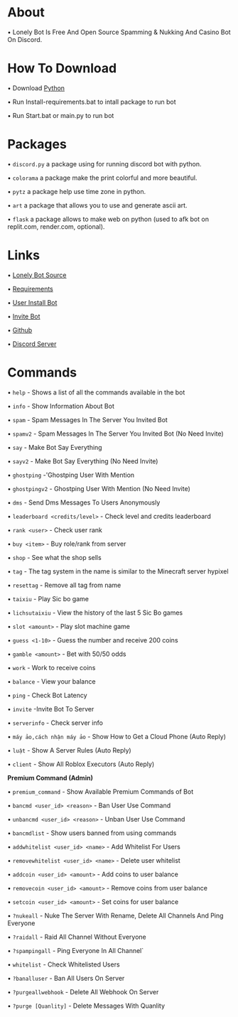 # About

• Lonely Bot Is Free And Open Source Spamming & Nukking And Casino Bot On Discord.

# How To Download

• Download [Python](https://python.org)

• Run Install-requirements.bat to intall package to run bot

• Run Start.bat or main.py to run bot

# Packages

• `discord.py` a package using for running discord bot with python.

• `colorama` a package make the print colorful and more beautiful.

• `pytz` a package help use time zone in python.

• `art` a package that allows you to use and generate ascii art.

• `flask` a package allows to make web on python (used to afk bot on replit.com, render.com, optional).

# Links

• [Lonely Bot Source](https://github.com/LongHip12/LonelyBot/blob/main/main.py)

• [Requirements](https://github.com/LongHip12/LonelyBot/blob/main/requirements.txt)

• [User Install Bot](https://discord.com/oauth2/authorize?client_id=1410958593041104957)

• [Invite Bot](https://discord.com/oauth2/authorize?client_id=1410958593041104957&permissions=8&integration_type=0&scope=bot+applications.commands)

• [Github](https://github.com/LongHip12/LonelyBot)

• [Discord Server](https://discord.gg/2anc7nHw6b)

# Commands
• `help` - Shows a list of all the commands available in the bot

• `info` - Show Information About Bot

• `spam` - Spam Messages In The Server You Invited Bot

• `spamv2` - Spam Messages In The Server You Invited Bot (No Need Invite)

• `say` - Make Bot Say Everything

• `sayv2` - Make Bot Say Everything (No Need Invite)

• `ghostping` -'Ghostping User With Mention

• `ghostpingv2` - Ghostping User With Mention (No Need Invite)

• `dms` - Send Dms Messages To Users Anonymously

• `leaderboard <credits/level>` - Check level and credits leaderboard

• `rank <user>` - Check user rank

• `buy <item>` - Buy role/rank from server

• `shop` - See what the shop sells

• `tag` - The tag system in the name is similar to the Minecraft server hypixel

• `resettag` - Remove all tag from name

• `taixiu` - Play Sic bo game

• `lichsutaixiu` - View the history of the last 5 Sic Bo games

• `slot <amount>` - Play slot machine game

• `guess <1-10>` - Guess the number and receive 200 coins

• `gamble <amount>` - Bet with 50/50 odds

• `work` - Work to receive coins

• `balance` - View your balance

• `ping` - Check Bot Latency

• `invite` -Invite Bot To Server

• `serverinfo` - Check server info

• `máy ảo,cách nhận máy ảo` - Show How to Get a Cloud Phone (Auto Reply)

• `luật` - Show A Server Rules (Auto Reply)

• `client` - Show All Roblox Executors (Auto Reply)

**Premium Command (Admin)**

• `premium_command` - Show Available Premium Commands of Bot

• `bancmd <user_id> <reason>` - Ban User Use Command

• `unbancmd <user_id> <reason>` - Unban User Use Command

• `bancmdlist` - Show users banned from using commands

• `addwhitelist <user_id> <name>` - Add Whitelist For Users

• `removewhitelist <user_id> <name>` - Delete user whitelist

• `addcoin <user_id> <amount>` - Add coins to user balance

• `removecoin <user_id> <amount>` - Remove coins from user balance

• `setcoin <user_id> <amount>` - Set coins for user balance

• `?nukeall` - Nuke The Server With Rename, Delete All Channels And Ping Everyone

• `?raidall` - Raid All Channel Without Everyone

• `?spampingall` - Ping Everyone In All Channel`

• `whitelist` - Check Whitelisted Users

• `?banalluser` - Ban All Users On Server

• `?purgeallwebhook` - Delete All Webhook On Server

• `?purge [Quanlity]` - Delete Messages With Quanlity
